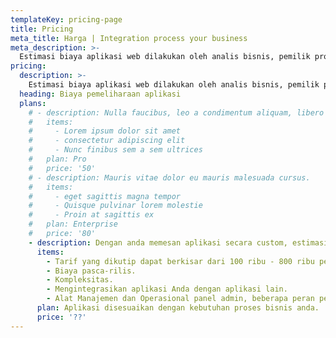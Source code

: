 ```yaml
---
templateKey: pricing-page
title: Pricing
meta_title: Harga | Integration process your business
meta_description: >-
  Estimasi biaya aplikasi web dilakukan oleh analis bisnis, pemilik produk, dan jasa penyedia aplikasi berbasis web. Bersama-sama, mereka dapat memberitahu Anda berapa biaya untuk membangun aplikasi web. Proses ini bukan pekerjaan satu hari dan membutuhkan partisipasi aktif Anda untuk membuat perkiraan lebih akurat.
pricing:
  description: >-
    Estimasi biaya aplikasi web dilakukan oleh analis bisnis, pemilik produk, dan jasa penyedia aplikasi berbasis web. Bersama-sama, mereka dapat memberitahu Anda berapa biaya untuk membangun aplikasi web. Proses ini bukan pekerjaan satu hari dan membutuhkan partisipasi aktif Anda untuk membuat perkiraan lebih akurat.
  heading: Biaya pemeliharaan aplikasi
  plans:
    # - description: Nulla faucibus, leo a condimentum aliquam, libero leo vehicula arcu
    #   items:
    #     - Lorem ipsum dolor sit amet
    #     - consectetur adipiscing elit
    #     - Nunc finibus sem a sem ultrices
    #   plan: Pro
    #   price: '50'
    # - description: Mauris vitae dolor eu mauris malesuada cursus.
    #   items:
    #     - eget sagittis magna tempor
    #     - Quisque pulvinar lorem molestie
    #     - Proin at sagittis ex
    #   plan: Enterprise
    #   price: '80'
    - description: Dengan anda memesan aplikasi secara custom, estimasi harga akan mengikuti alur proses bisnis anda atau sesuai request anda.
      items:
        - Tarif yang dikutip dapat berkisar dari 100 ribu - 800 ribu per jam.
        - Biaya pasca-rilis.
        - Kompleksitas.
        - Mengintegrasikan aplikasi Anda dengan aplikasi lain.
        - Alat Manajemen dan Operasional panel admin, beberapa peran pengguna dengan berbagai tingkat akses, dashboard, statistik, dan analitik.
      plan: Aplikasi disesuaikan dengan kebutuhan proses bisnis anda.
      price: '??'
---
```


